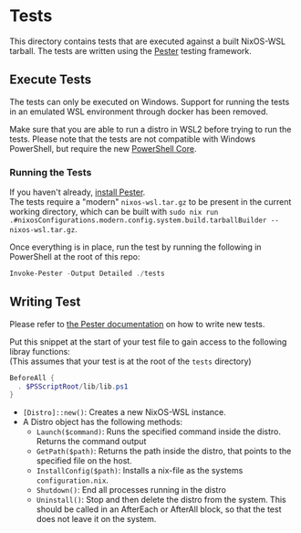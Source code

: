 # Tests

This directory contains tests that are executed against a built NixOS-WSL tarball.
The tests are written using the [Pester](https://pester.dev/) testing framework.

## Execute Tests

The tests can only be executed on Windows. Support for running the tests in an emulated WSL environment through docker has been removed.

Make sure that you are able to run a distro in WSL2 before trying to run the tests.
Please note that the tests are not compatible with Windows PowerShell, but require the new [PowerShell Core](https://apps.microsoft.com/store/detail/powershell/9MZ1SNWT0N5D?hl=en-us&gl=us).

### Running the Tests

If you haven't already, [install Pester](https://pester.dev/docs/introduction/installation/).  
The tests require a "modern" `nixos-wsl.tar.gz` to be present in the current working directory, which can be built with
`sudo nix run .#nixosConfigurations.modern.config.system.build.tarballBuilder -- nixos-wsl.tar.gz`.

Once everything is in place, run the test by running the following in PowerShell at the root of this repo:

```powershell
Invoke-Pester -Output Detailed ./tests
```

## Writing Test

Please refer to [the Pester documentation](https://pester.dev/docs/quick-start) on how to write new tests.

Put this snippet at the start of your test file to gain access to the following libray functions:  
(This assumes that your test is at the root of the `tests` directory)

```powershell
BeforeAll {
  . $PSScriptRoot/lib/lib.ps1
}
```

- `[Distro]::new()`: Creates a new NixOS-WSL instance.
- A Distro object has the following methods:
  - `Launch($command)`: Runs the specified command inside the distro. Returns the command output
  - `GetPath($path)`: Returns the path inside the distro, that points to the specified file on the host.
  - `InstallConfig($path)`: Installs a nix-file as the systems `configuration.nix`.
  - `Shutdown()`: End all processes running in the distro
  - `Uninstall()`: Stop and then delete the distro from the system. This should be called in an AfterEach or AfterAll block, so that the test does not leave it on the system.
